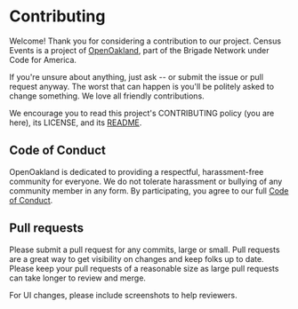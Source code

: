 # Contributing

Welcome! Thank you for considering a contribution to our project. Census Events
is a project of [OpenOakland](https://www.openoakland.org/), part of the Brigade
Network under Code for America.

If you're unsure about anything, just ask -- or submit the issue or pull request
anyway. The worst that can happen is you'll be politely asked to change
something. We love all friendly contributions.

We encourage you to read this project's CONTRIBUTING policy (you are here), its
LICENSE, and its [README](./README.md).


## Code of Conduct

OpenOakland is dedicated to providing a respectful, harassment-free community
for everyone. We do not tolerate harassment or bullying of any community member
in any form. By participating, you agree to our full [Code of
Conduct](https://openoakland.org/code-of-conduct/).


## Pull requests

Please submit a pull request for any commits, large or small. Pull requests are
a great way to get visibility on changes and keep folks up to date. Please keep
your pull requests of a reasonable size as large pull requests can take longer
to review and merge.

For UI changes, please include screenshots to help reviewers.
